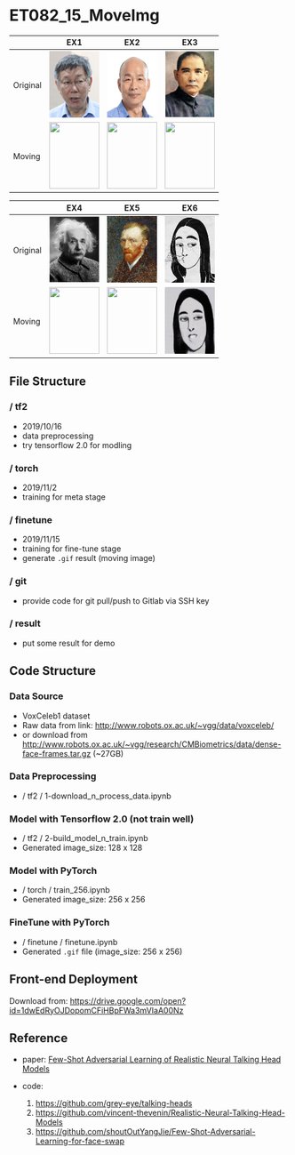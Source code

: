# ET082_15_MoveImg

|  | EX1 | EX2 | EX3 |
| -------- | -------- | -------- | -------- |
| Original | <img src="./result/ko.jpg" width="90" height="120" />     | <img src="./result/han.jpg" width="90" height="120" />     | <img src="./result/sun.jpg" width="90" height="120" />     |
| Moving | <img src="./result/ko_299.gif"  width="90" height="120" />     | <img src="./result/han_299.gif" width="90" height="120" />     | <img src="./result/sun_299.gif" width="90" height="120" />     | 


|  | EX4 | EX5 | EX6 |
| -------- | -------- | -------- | -------- |
|Original|<img src="./result/in.jpg" width="90" height="120" />|<img src="./result/van.jpg" width="90" height="120" />|<img src="./result/mona_bw_.jpg" width="90" height="120" />|
| Moving |<img src="./result/in_299.gif" width="90" height="120" />|<img src="./result/van_299.gif" width="90" height="120" />|<img src="./result/mona_bw_299_light.gif" width="90" height="120" />|


## File Structure

### / tf2
- 2019/10/16
- data preprocessing
- try tensorflow 2.0 for modling

### / torch
- 2019/11/2
- training for meta stage

### / finetune
- 2019/11/15
- training for fine-tune stage
- generate `.gif` result (moving image)

### / git
- provide code for git pull/push to Gitlab via SSH key

### / result
- put some result for demo 


## Code Structure

### Data Source
- VoxCeleb1 dataset
- Raw data from link: http://www.robots.ox.ac.uk/~vgg/data/voxceleb/
- or download from http://www.robots.ox.ac.uk/~vgg/research/CMBiometrics/data/dense-face-frames.tar.gz (~27GB)

### Data Preprocessing
- / tf2 / 1-download_n_process_data.ipynb

### Model with Tensorflow 2.0 (not train well)
- / tf2 / 2-build_model_n_train.ipynb
- Generated image_size: 128 x 128

### Model with PyTorch
- / torch / train_256.ipynb
- Generated image_size: 256 x 256

### FineTune with PyTorch
- / finetune / finetune.ipynb
- Generated `.gif` file (image_size: 256 x 256)

## Front-end Deployment
Download from: https://drive.google.com/open?id=1dwEdRyOJDopomCFiHBpFWa3mVIaA00Nz


## Reference

- paper: [Few-Shot Adversarial Learning of Realistic Neural Talking Head Models](https://arxiv.org/pdf/1905.08233.pdf)

- code: 
    1. https://github.com/grey-eye/talking-heads
    2. https://github.com/vincent-thevenin/Realistic-Neural-Talking-Head-Models
    3. https://github.com/shoutOutYangJie/Few-Shot-Adversarial-Learning-for-face-swap
